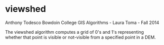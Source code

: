 viewshed
========
Anthony Todesco
Bowdoin College
GIS Algorithms - Laura Toma - Fall 2014


The viewshed algorithm computes a grid of 0's and 1's representing whether that point is visible or not-visible from a specified point in a DEM.
